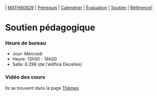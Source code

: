 | [MATH80629](main.md) | [Prérequis](prerequisition.md) | [Calendrier](session.md) | [Évaluation](evaluation.md) |  [Soutien](support.md) | [Référence](refrence.md)|

# Soutien pédagogique

### Heure de bureau

- Jour: Mercredi
- Heure: 13h00 - 14h00
- Salle: 6.296  (de l'édifice Decelles)


### Vidéo des cours 

Ils se trouvent dans la page [Thèmes](session.md)
